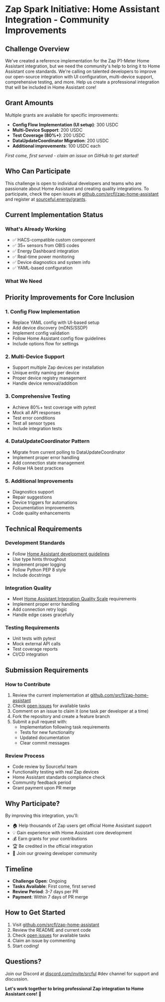 # Zap Spark Initiative: Home Assistant Integration - Community Improvements

## Challenge Overview

We've created a reference implementation for the Zap P1-Meter Home Assistant integration, but we need the community's help to bring it to Home Assistant core standards. We're calling on talented developers to improve our open-source integration with UI configuration, multi-device support, comprehensive testing, and more. Help us create a professional integration that will be included in Home Assistant core!

## Grant Amounts

Multiple grants are available for specific improvements:
- **Config Flow Implementation (UI setup)**: 300 USDC
- **Multi-Device Support**: 200 USDC
- **Test Coverage (80%+)**: 200 USDC
- **DataUpdateCoordinator Migration**: 200 USDC
- **Additional improvements**: 100 USDC each

*First come, first served - claim an issue on GitHub to get started!*

## Who Can Participate

This challenge is open to individual developers and teams who are passionate about Home Assistant and creating quality integrations. To participate, check the open issues at [github.com/srcfl/zap-home-assistant](https://github.com/srcfl/zap-home-assistant) and register at [sourceful.energy/grants](https://sourceful.energy/grants).

## Current Implementation Status

### What's Already Working
- ✅ HACS-compatible custom component
- ✅ 35+ sensors from OBIS codes
- ✅ Energy Dashboard integration
- ✅ Real-time power monitoring
- ✅ Device diagnostics and system info
- ✅ YAML-based configuration

### What We Need

## Priority Improvements for Core Inclusion

### 1. Config Flow Implementation
- Replace YAML config with UI-based setup
- Add device discovery (mDNS/SSDP)
- Implement config validation
- Follow Home Assistant config flow guidelines
- Include options flow for settings

### 2. Multi-Device Support
- Support multiple Zap devices per installation
- Unique entity naming per device
- Proper device registry management
- Handle device removal/addition

### 3. Comprehensive Testing
- Achieve 80%+ test coverage with pytest
- Mock all API responses
- Test error conditions
- Test all sensor types
- Include integration tests

### 4. DataUpdateCoordinator Pattern
- Migrate from current polling to DataUpdateCoordinator
- Implement proper error handling
- Add connection state management
- Follow HA best practices

### 5. Additional Improvements
- Diagnostics support
- Repair suggestions
- Device triggers for automations
- Documentation improvements
- Code quality enhancements

## Technical Requirements

### Development Standards
- Follow [Home Assistant development guidelines](https://developers.home-assistant.io/docs/development_index)
- Use type hints throughout
- Implement proper logging
- Follow Python PEP 8 style
- Include docstrings

### Integration Quality
- Meet [Home Assistant Integration Quality Scale](https://developers.home-assistant.io/docs/integration_quality_scale_index) requirements
- Implement proper error handling
- Add connection retry logic
- Handle edge cases gracefully

### Testing Requirements
- Unit tests with pytest
- Mock external API calls
- Test coverage reports
- CI/CD integration

## Submission Requirements

### How to Contribute

1. Review the current implementation at [github.com/srcfl/zap-home-assistant](https://github.com/srcfl/zap-home-assistant)
2. Check [open issues](https://github.com/srcfl/zap-home-assistant/issues) for available tasks
3. Comment on an issue to claim it (one task per developer at a time)
4. Fork the repository and create a feature branch
5. Submit a pull request with:
   - Implementation following task requirements
   - Tests for new functionality
   - Updated documentation
   - Clear commit messages

### Review Process
- Code review by Sourceful team
- Functionality testing with real Zap devices
- Home Assistant standards compliance check
- Community feedback period
- Grant payment upon PR merge

## Why Participate?

By improving this integration, you'll:
- 🏠 Help thousands of Zap users get official Home Assistant support
- 💡 Gain experience with Home Assistant core development
- 💰 Earn grants for your contributions
- 🏆 Be credited in the official integration
- 🤝 Join our growing developer community

## Timeline

- **Challenge Open**: Ongoing
- **Tasks Available**: First come, first served
- **Review Period**: 3-7 days per PR
- **Payment**: Within 7 days of PR merge

## How to Get Started

1. Visit [github.com/srcfl/zap-home-assistant](https://github.com/srcfl/zap-home-assistant)
2. Review the README and current code
3. Check [open issues](https://github.com/srcfl/zap-home-assistant/issues) for available tasks
4. Claim an issue by commenting
5. Start coding!

## Questions?

Join our Discord at [discord.com/invite/srcful](https://discord.com/invite/srcful) #dev channel for support and discussion.

**Let's work together to bring professional Zap integration to Home Assistant core!** 🚀
